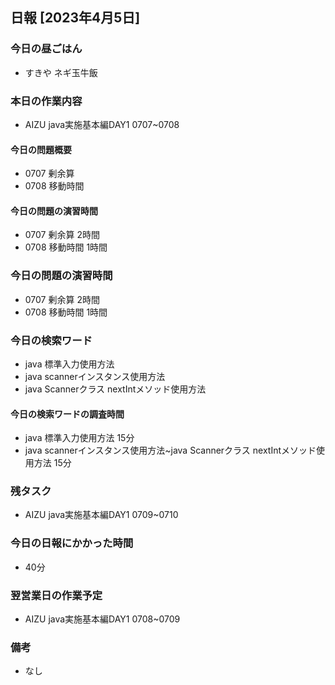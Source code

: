 ## 日報 [2023年4月5日]

### 今日の昼ごはん

* すきや ネギ玉牛飯

### 本日の作業内容

* AIZU java実施基本編DAY1 0707~0708
#### 今日の問題概要

* 0707 剰余算
* 0708 移動時間
#### 今日の問題の演習時間 

* 0707 剰余算 2時間
* 0708 移動時間 1時間
### 今日の問題の演習時間 

* 0707 剰余算 2時間
* 0708 移動時間 1時間
### 今日の検索ワード

* java 標準入力使用方法
* java scannerインスタンス使用方法
* java Scannerクラス nextIntメソッド使用方法
#### 今日の検索ワードの調査時間

* java 標準入力使用方法 15分
* java scannerインスタンス使用方法~java Scannerクラス nextIntメソッド使用方法 15分
### 残タスク

* AIZU java実施基本編DAY1 0709~0710
### 今日の日報にかかった時間

* 40分
### 翌営業日の作業予定

* AIZU java実施基本編DAY1 0708~0709
### 備考
* なし
